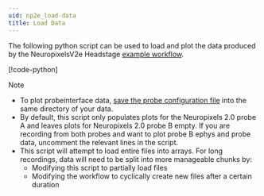 ```yaml
---
uid: np2e_load-data
title: Load Data
---
```


The following python script can be used to load and plot the data produced by the NeuropixelsV2e
Headstage [example workflow](xref:np2e).

[!code-python[](../../../workflows/hardware/np2e/load-np2e.py)]

> [!NOTE]
> - To plot probeinterface data, [save the probe configuration file](xref:np2e_gui#save-probeinterface-file) 
>   into the same directory of your data.
> - By default, this script only populates plots for the Neuropixels 2.0 probe A and leaves plots
>   for Neuropixels 2.0 probe B empty. If you are recording from both probes and want to plot probe
>   B ephys and probe data, uncomment the relevant lines in the script.
> - This script will attempt to load entire files into arrays. For long recordings, data will need to
>   be split into more manageable chunks by:
>   - Modifying this script to partially load files
>   - Modifying the workflow to cyclically create new files after a certain duration
